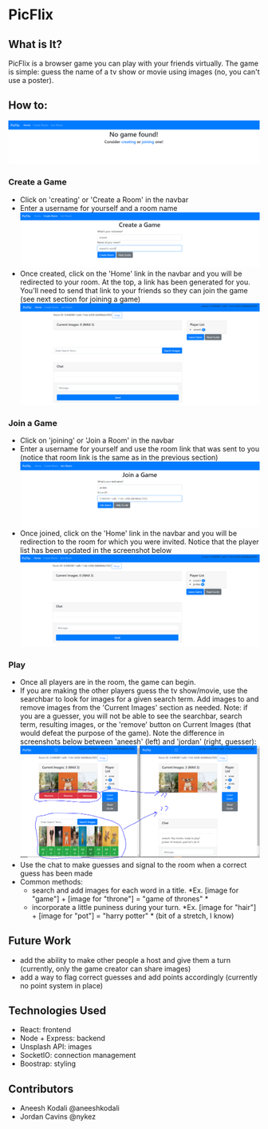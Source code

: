 # PicFlix

## What is It?
PicFlix is a browser game you can play with your friends virtually. The game is simple: guess the name of a tv show or movie using images (no, you can't use a poster). 

## How to:
![Home Page](./screenshots/home.png)

### Create a Game
- Click on 'creating' or 'Create a Room' in the navbar
- Enter a username for yourself and a room name
![Create a Room](./screenshots/create-room.png)
- Once created, click on the 'Home' link in the navbar and you will be redirected to your room. At the top, a link has been generated for you. You'll need to send that link to your friends so they can join the game (see next section for joining a game)
![Created Room Home Screen](./screenshots/create-room-home.png)


### Join a Game
- Click on 'joining' or 'Join a Room' in the navbar
- Enter a username for yourself and use the room link that was sent to you (notice that room link is the same as in the previous section)
![Join a Room](./screenshots/join-room.png)
- Once joined, click on the 'Home' link in the navbar and you will be redirection to the room for which you were invited. Notice that the player list has been updated in the screenshot below
![Joined Room Home Screen](./screenshots/join-room-home.png)

### Play
- Once all players are in the room, the game can begin. 
- If you are making the other players guess the tv show/movie, use the searchbar to look for images for a given search term. Add images to and remove images from the 'Current Images' section as needed. Note: if you are a guesser, you will not be able to see the searchbar, search term, resulting images, or the 'remove' button on Current Images (that would defeat the purpose of the game). Note the difference in screenshots below between 'aneesh' (left) and 'jordan' (right, guesser):
![Side by Side](./screenshots/side-by-side.png)
- Use the chat to make guesses and signal to the room when a correct guess has been made
- Common methods:
    - search and add images for each word in a title. *Ex. [image for "game"] + [image for "throne"] = "game of thrones" *
    - incorporate a little puniness during your turn. *Ex. [image for "hair"] + [image for "pot"] = "harry potter" * (bit of a stretch, I know)

## Future Work
- add the ability to make other people a host and give them a turn (currently, only the game creator can share images)
- add a way to flag correct guesses and add points accordingly (currently no point system in place)

## Technologies Used
- React: frontend
- Node + Express: backend
- Unsplash API: images
- SocketIO: connection management
- Boostrap: styling

## Contributors
- Aneesh Kodali @aneeshkodali
- Jordan Cavins @nykez